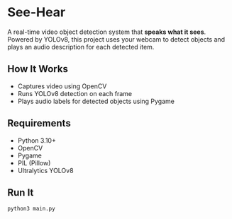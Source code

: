 # See-Hear 

A real-time video object detection system that **speaks what it sees**. Powered by YOLOv8, this project uses your webcam to detect objects and plays an audio description for each detected item.

## How It Works
- Captures video using OpenCV
- Runs YOLOv8 detection on each frame
- Plays audio labels for detected objects using Pygame

## Requirements
- Python 3.10+
- OpenCV
- Pygame
- PIL (Pillow)
- Ultralytics YOLOv8

## Run It
```bash
python3 main.py
